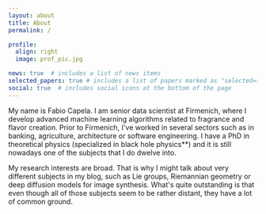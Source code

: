 ```yaml
---
layout: about
title: About
permalink: /

profile:
  align: right
  image: prof_pic.jpg

news: true  # includes a list of news items
selected_papers: true # includes a list of papers marked as "selected={true}**
social: true  # includes social icons at the bottom of the page
---
```


My name is Fabio Capela. I am senior data scientist at Firmenich, where I 
develop advanced machine learning algorithms related to fragrance and flavor 
creation. Prior to Firmenich, I've worked in several sectors such as in 
banking, agriculture, architecture or software engineering. I have a PhD in 
theoretical physics (specialized in black hole physics**) and it is still
nowadays one of the subjects that I do dwelve into. 

My research interests are broad. That is why I might talk about very 
different subjects in my blog, such as Lie groups, Riemannian geometry or deep 
diffusion models for image synthesis. What's quite outstanding is that even 
though all of those subjects seem to be rather distant, they have a lot of 
common ground. 
